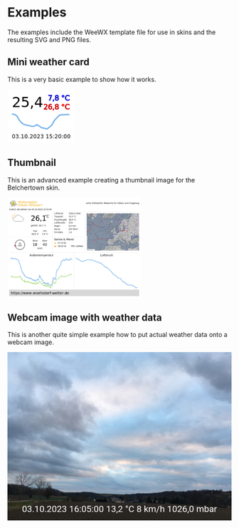 # Examples

The examples include the WeeWX template file for use in skins and the
resulting SVG and PNG files.

## Mini weather card

This is a very basic example to show how it works.

![mini-weather-card](mini-weather-card/mini-weather-card.png)

## Thumbnail

This is an advanced example creating a thumbnail image for the
Belchertown skin.

<img src="thumbnail/index_thumbnail.png" width="300" />

## Webcam image with weather data

This is another quite simple example how to put actual weather data
onto a webcam image.

![webcam](webcam-with-weather-data/webcam.png)
